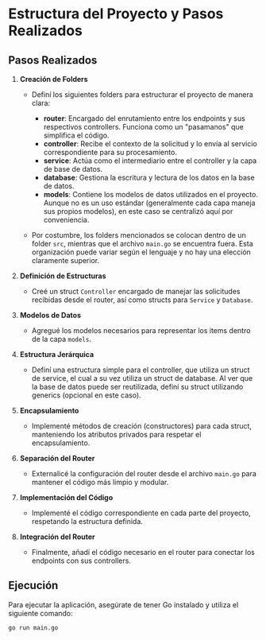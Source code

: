 # Estructura del Proyecto y Pasos Realizados
## Pasos Realizados

1. **Creación de Folders**
    - Definí los siguientes folders para estructurar el proyecto de manera clara:
        - **router**: Encargado del enrutamiento entre los endpoints y sus respectivos controllers. Funciona como un "pasamanos" que simplifica el código.
        - **controller**: Recibe el contexto de la solicitud y lo envía al servicio correspondiente para su procesamiento.
        - **service**: Actúa como el intermediario entre el controller y la capa de base de datos.
        - **database**: Gestiona la escritura y lectura de los datos en la base de datos.
        - **models**: Contiene los modelos de datos utilizados en el proyecto. Aunque no es un uso estándar (generalmente cada capa maneja sus propios modelos), en este caso se centralizó aquí por conveniencia.

    - Por costumbre, los folders mencionados se colocan dentro de un folder `src`, mientras que el archivo `main.go` se encuentra fuera. Esta organización puede variar según el lenguaje y no hay una elección claramente superior.

2. **Definición de Estructuras**
    - Creé un struct `Controller` encargado de manejar las solicitudes recibidas desde el router, así como structs para `Service` y `Database`.

3. **Modelos de Datos**
    - Agregué los modelos necesarios para representar los items dentro de la capa `models`.

4. **Estructura Jerárquica**
    - Definí una estructura simple para el controller, que utiliza un struct de service, el cual a su vez utiliza un struct de database. Al ver que la base de datos puede ser reutilizada, definí su struct utilizando generics (opcional en este caso).

5. **Encapsulamiento**
    - Implementé métodos de creación (constructores) para cada struct, manteniendo los atributos privados para respetar el encapsulamiento.

6. **Separación del Router**
    - Externalicé la configuración del router desde el archivo `main.go` para mantener el código más limpio y modular.

7. **Implementación del Código**
    - Implementé el código correspondiente en cada parte del proyecto, respetando la estructura definida.

8. **Integración del Router**
    - Finalmente, añadí el código necesario en el router para conectar los endpoints con sus controllers.

## Ejecución

Para ejecutar la aplicación, asegúrate de tener Go instalado y utiliza el siguiente comando:
```bash
go run main.go
